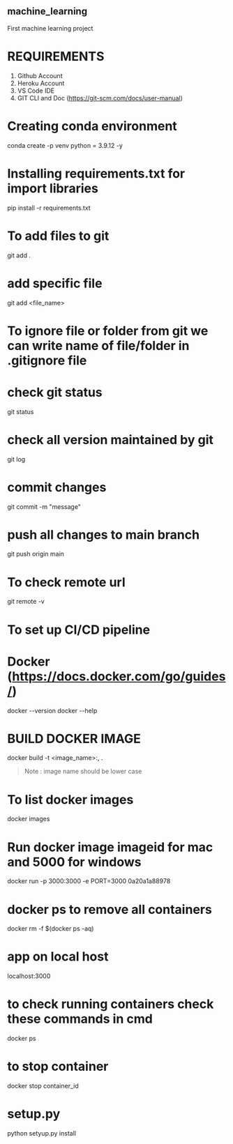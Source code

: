 ## machine_learning
First machine learning project

# REQUIREMENTS  #
1. Github Account
2. Heroku Account
3.  VS Code IDE
4.  GIT CLI and Doc (https://git-scm.com/docs/user-manual)


# Creating conda environment
conda create -p venv python = 3.9.12 -y

# Installing requirements.txt for import libraries
pip install -r requirements.txt


# To add files to git
git add .

# add specific file 
git add <file_name>


# To ignore file or folder from git we can write name of file/folder in .gitignore file

# check git status 
git status


# check all version maintained by git 
git log

# commit changes 
git commit -m "message"

# push all changes to main branch
git push origin main 


# To check remote url
git remote -v

# To set up CI/CD pipeline



# Docker (https://docs.docker.com/go/guides/)
docker --version
docker --help

# BUILD DOCKER IMAGE
docker build -t <image_name>:,<tagname> .

> Note : image name should be lower case

# To list docker images
docker images

# Run docker image imageid for mac and 5000 for windows
docker run -p 3000:3000 -e PORT=3000 0a20a1a88978 


# docker ps to remove all containers
docker rm -f $(docker ps -aq)

# app on local host 
localhost:3000

# to check running containers check these commands in cmd
docker ps


# to stop container
docker stop container_id 

# setup.py
python setyup.py install 



